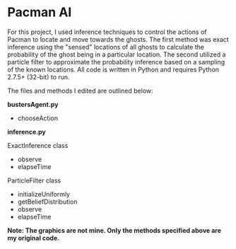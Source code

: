 # Pacman AI
For this project, I used inference techniques to control the actions of Pacman to locate and move towards the ghosts. The first method was exact inference using the "sensed" locations of all ghosts to calculate the probability of the ghost being in a particular location. The second utilized a particle filter to approximate the probability inference based on a sampling of the known locations. All code is written in Python and requires Python 2.7.5+ (32-bit) to run.

The files and methods I edited are outlined below:

**bustersAgent.py**

* chooseAction

**inference.py**

ExactInference class

* observe
* elapseTime

ParticleFilter class

* initializeUniformly
* getBeliefDistribution
* observe
* elapseTime


**Note: The graphics are not mine. Only the methods specified above are my original code.**
